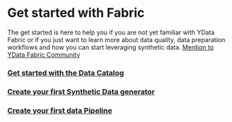 # Get started with Fabric

The get started is here to help you if you are not yet familiar with YData Fabric or if you just want to learn more about
data quality, data preparation workflows and how you can start leveraging synthetic data.
<a href="fabric_community"><u>Mention to YData Fabric Community</u></a>

### <a href="upload_csv"><u>Get started with the Data Catalog</u></a>
### <a href="create_syntheticdata_generator"><u>Create your first Synthetic Data generator</u></a>
### <a href="create_pipeline"><u>Create your first data Pipeline</u></a>
